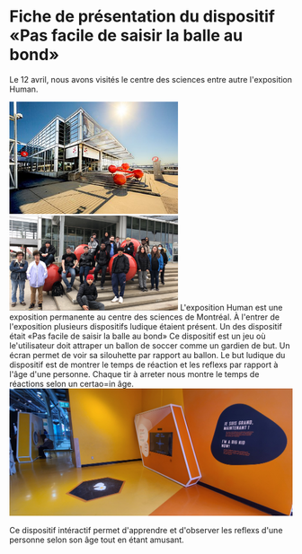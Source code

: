 # Fiche de présentation du dispositif «Pas facile de saisir la balle au bond»

Le 12 avril, nous avons visités le centre des sciences entre autre l'exposition Human.

<img src="medias/centre_sciences.jpg" width="300"> <img src="medias/groupe_centre_sciences.png" width="300">
L'exposition Human est une exposition permanente au centre des sciences de Montréal. À l'entrer de l'exposition plusieurs dispositifs ludique étaient présent. Un des dispositif était «Pas facile de saisir la balle au bond» Ce dispositif est un jeu où le'utilisateur doit attraper un ballon de soccer comme un gardien de but. Un écran permet de voir sa silouhette par rapport au ballon. Le but ludique du dispositif est de montrer le temps de réaction et les reflexs par rapport à l'âge d'une personne. Chaque tir à arreter nous montre le temps de réactions selon un certao=in âge.
[![VIDÉO PAS FACILE DE SAISIR LA BALLE AU BOND](medias/soccer_ensemble.jpg)](https://www.youtube.com/watch?v=OYv5aiOYG3o&ab_channel=MatisLabelle)

Ce dispositif intéractif permet d'apprendre et d'observer les reflexs d'une personne selon son âge tout en étant amusant.
